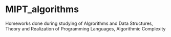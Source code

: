 # MIPT_algorithms
Homeworks done during studying of Algrorithms and Data Structures, Theory and Realization of Programming Languages, Algorithmic Complexity
